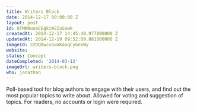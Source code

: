 ```yaml
---
title: Writers Block
date: 2014-12-17 00:00:00 Z
layout: post
id: 8TMW0uaaEEgkiW2IuSowk
createdAt: 2014-12-17 14:45:40.977000000 Z
updatedAt: 2014-12-19 09:52:09.881000000 Z
imageId: 2ZDQOwcvGwaKaaqCyGeoWy
website: 
status: Concept
dateCompleted: '2014-03-12'
imageUrl: writers-block.png
who: jonathan
---
```


Poll-based tool for blog authors to engage with their users, and find out the most popular topics to write about. Allowed for voting and suggestion of topics. For readers, no accounts or login were required. 